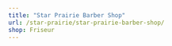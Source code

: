 ```yaml
---
title: "Star Prairie Barber Shop"
url: /star-prairie/star-prairie-barber-shop/
shop: Friseur
---
```

